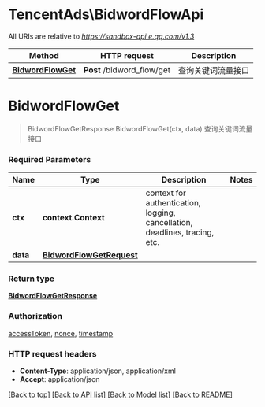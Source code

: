# TencentAds\BidwordFlowApi

All URIs are relative to *https://sandbox-api.e.qq.com/v1.3*

Method | HTTP request | Description
------------- | ------------- | -------------
[**BidwordFlowGet**](BidwordFlowApi.md#BidwordFlowGet) | **Post** /bidword_flow/get | 查询关键词流量接口


# **BidwordFlowGet**
> BidwordFlowGetResponse BidwordFlowGet(ctx, data)
查询关键词流量接口

### Required Parameters

Name | Type | Description  | Notes
------------- | ------------- | ------------- | -------------
 **ctx** | **context.Context** | context for authentication, logging, cancellation, deadlines, tracing, etc.
  **data** | [**BidwordFlowGetRequest**](BidwordFlowGetRequest.md)|  | 

### Return type

[**BidwordFlowGetResponse**](BidwordFlowGetResponse.md)

### Authorization

[accessToken](../README.md#accessToken), [nonce](../README.md#nonce), [timestamp](../README.md#timestamp)

### HTTP request headers

 - **Content-Type**: application/json, application/xml
 - **Accept**: application/json

[[Back to top]](#) [[Back to API list]](../README.md#documentation-for-api-endpoints) [[Back to Model list]](../README.md#documentation-for-models) [[Back to README]](../README.md)


